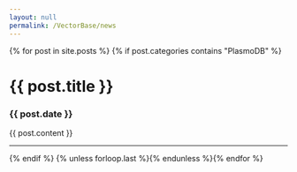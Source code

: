 ```yaml
---
layout: null
permalink: /VectorBase/news
--- 
```

{% for post in site.posts %}
{% if post.categories contains "PlasmoDB" %}   
<h1>{{ post.title }}</h1> 
<h3>{{ post.date }}</h3>
<div>
  {{ post.content  }}
</div>
<hr>
{% endif %}
 {% unless forloop.last %}{% endunless %}{% endfor %}

